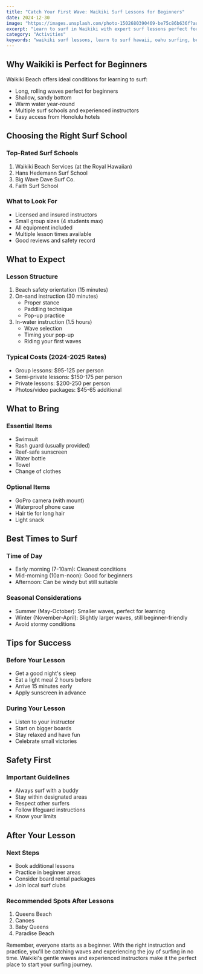 ```yaml
---
title: "Catch Your First Wave: Waikiki Surf Lessons for Beginners"
date: 2024-12-30
image: "https://images.unsplash.com/photo-1502680390469-be75c86b636f?auto=format&fit=crop&w=1200&q=80"
excerpt: "Learn to surf in Waikiki with expert surf lessons perfect for beginners. Discover why Waikiki Beach is the ideal spot to start surfing and book your private group lesson with certified instructors today."
category: "Activities"
keywords: "waikiki surf lessons, learn to surf hawaii, oahu surfing, beginner surf lessons, waikiki beach activities, hawaii surf schools, private surf lessons waikiki, best place to learn surfing hawaii"
---
```


## Why Waikiki is Perfect for Beginners

Waikiki Beach offers ideal conditions for learning to surf:
- Long, rolling waves perfect for beginners
- Shallow, sandy bottom
- Warm water year-round
- Multiple surf schools and experienced instructors
- Easy access from Honolulu hotels

## Choosing the Right Surf School

### Top-Rated Surf Schools
1. Waikiki Beach Services (at the Royal Hawaiian)
2. Hans Hedemann Surf School
3. Big Wave Dave Surf Co.
4. Faith Surf School

### What to Look For
- Licensed and insured instructors
- Small group sizes (4 students max)
- All equipment included
- Multiple lesson times available
- Good reviews and safety record

## What to Expect

### Lesson Structure
1. Beach safety orientation (15 minutes)
2. On-sand instruction (30 minutes)
   - Proper stance
   - Paddling technique
   - Pop-up practice
3. In-water instruction (1.5 hours)
   - Wave selection
   - Timing your pop-up
   - Riding your first waves

### Typical Costs (2024-2025 Rates)
- Group lessons: $95-125 per person
- Semi-private lessons: $150-175 per person
- Private lessons: $200-250 per person
- Photos/video packages: $45-65 additional

## What to Bring

### Essential Items
- Swimsuit
- Rash guard (usually provided)
- Reef-safe sunscreen
- Water bottle
- Towel
- Change of clothes

### Optional Items
- GoPro camera (with mount)
- Waterproof phone case
- Hair tie for long hair
- Light snack

## Best Times to Surf

### Time of Day
- Early morning (7-10am): Cleanest conditions
- Mid-morning (10am-noon): Good for beginners
- Afternoon: Can be windy but still suitable

### Seasonal Considerations
- Summer (May-October): Smaller waves, perfect for learning
- Winter (November-April): Slightly larger waves, still beginner-friendly
- Avoid stormy conditions

## Tips for Success

### Before Your Lesson
- Get a good night's sleep
- Eat a light meal 2 hours before
- Arrive 15 minutes early
- Apply sunscreen in advance

### During Your Lesson
- Listen to your instructor
- Start on bigger boards
- Stay relaxed and have fun
- Celebrate small victories

## Safety First

### Important Guidelines
- Always surf with a buddy
- Stay within designated areas
- Respect other surfers
- Follow lifeguard instructions
- Know your limits

## After Your Lesson

### Next Steps
- Book additional lessons
- Practice in beginner areas
- Consider board rental packages
- Join local surf clubs

### Recommended Spots After Lessons
1. Queens Beach
2. Canoes
3. Baby Queens
4. Paradise Beach

Remember, everyone starts as a beginner. With the right instruction and practice, you'll be catching waves and experiencing the joy of surfing in no time. Waikiki's gentle waves and experienced instructors make it the perfect place to start your surfing journey.